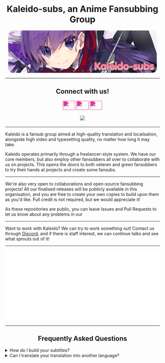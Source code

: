 <!-- TO-DO: Figure out why <styl> tags don't work -->

<h1 align="center">Kaleido-subs, an Anime Fansubbing Group</h1>

<p style="text-align: center; margin: 10px;">
    <img src="https://raw.githubusercontent.com/Kaleido-subs/.github/main/banners/banner.jpg" style="border-radius: 15px"></img>
</p>
<hr style="border-color: #fd76aa; filter: blur(0.7px)"></hr>

<h2 align="center">Connect with us!</h2>
<p align="center" style="margin: 18px;">
    <a href="https://discord.gg/dk7aadV" style="filter: invert(68%) sepia(39%) saturate(1197%) hue-rotate(294deg) brightness(96%) contrast(108%) blur(0.5px);;" target="blank"><img align="center" src="https://cdn.jsdelivr.net/npm/simple-icons@3.0.1/icons/discord.svg" alt="" height="30" width="40" /></a>
    <a href="https://kaleido.kageru.moe/" style="filter: invert(68%) sepia(39%) saturate(1197%) hue-rotate(294deg) brightness(96%) contrast(108%) blur(0.5px);;" target="blank"><img align="center" src="https://cdn.jsdelivr.net/npm/simple-icons@3.0.1/icons/googlechrome.svg" alt="" height="30" width="40" /></a>
    <a href="https://twitter.com/kaleidosubs" style="filter: invert(68%) sepia(39%) saturate(1197%) hue-rotate(294deg) brightness(96%) contrast(108%) blur(0.5px);;" target="blank"><img align="center" src="https://cdn.jsdelivr.net/npm/simple-icons@3.0.1/icons/twitter.svg" alt="" height="30" width="40" /></a>
</p>

<p style="text-align: center; margin: 18px;">
    <img src="https://komarev.com/ghpvc/?username=Kaleido-subs&color=fd76aa&label=Views"><img>
</p>

<hr style="border-color: #fd76aa; filter: blur(0.7px)"></hr>

Kaleido is a fansub group aimed at high-quality translation and localisation, alongside high video and typesetting
quality, no matter how long it may take.

Kaleido operates primarily through a freelancer-style system. We have our core members, but also employ other fansubbers
all over to collaborate with us on projects. This opens the doors to both veteren and green fansubbers to try their
hands at projects and create some fansubs.

<hr style="border-color: #fd76aa; filter: blur(0.7px)"></hr>

We're also very open to collaborations and open-source fansubbing projects! All our finalised releases will be publicly
available in this organisation, and you are free to create your own copies to build upon them as you'd like. Full
credit is not required, but we would appreciate it!

As these repositories are public, you can leave Issues and Pull Requests to let us know about any problems in our
<hr style="border-color: #fd76aa; filter: blur(0.7px)"></hr>

Want to work with Kaleido? We can try to work something out! Contact us through <a href=https://discord.gg/dk7aadV target="_blank">Discord</a>,
and if there is staff interest, we can continue talks and see what sprouts out of it!

<hr style="border-color: #fd76aa; filter: blur(0.7px)"></hr>

<p align="center">
    <img src="https://raw.githubusercontent.com/Kaleido-subs/.github/30687bc48758ec1468d7794723d6dc41c9aa8c86/github-metrics.svg">
</p>

<!--START_SECTION:activity-->

<!-- TODO: Make deschtimes progress visible here? -->

<hr style="border-color: #fd76aa; filter: blur(0.7px)"></hr>

<h2 align="center"> Frequently Asked Questions</h2>

<details><summary>How do I build your subtitles?</summary>
    - lorem ipsum
</details>

<details><summary>Can I translate your translation into another language?</summary>
    - lorem ipsum
</details>
